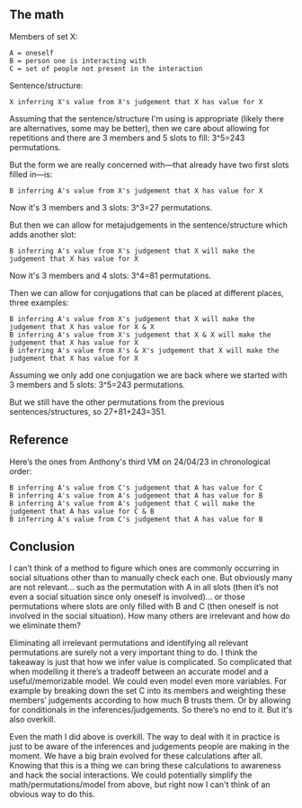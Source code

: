 ## The math

Members of set X:

    A = oneself
    B = person one is interacting with
    C = set of people not present in the interaction

Sentence/structure:

    X inferring X's value from X's judgement that X has value for X

Assuming that the sentence/structure I'm using is appropriate (likely there are alternatives, some may be better), then we care about allowing for repetitions and there are 3 members and 5 slots to fill: 3^5=243 permutations.

But the form we are really concerned with—that already have two first slots filled in—is:

    B inferring A's value from X's judgement that X has value for X

Now it's 3 members and 3 slots: 3^3=27 permutations.

But then we can allow for metajudgements in the sentence/structure which adds another slot:

    B inferring A's value from X's judgement that X will make the judgement that X has value for X

Now it's 3 members and 4 slots: 3^4=81 permutations.

Then we can allow for conjugations that can be placed at different places, three examples:

    B inferring A's value from X's judgement that X will make the judgement that X has value for X & X
    B inferring A's value from X's judgement that X & X will make the judgement that X has value for X
    B inferring A's value from X's & X's judgement that X will make the judgement that X has value for X

Assuming we only add one conjugation we are back where we started with 3 members and 5 slots: 3^5=243 permutations.

But we still have the other permutations from the previous sentences/structures, so 27+81+243=351.

## Reference

Here’s the ones from Anthony's third VM on 24/04/23 in chronological order:

    B inferring A's value from C's judgement that A has value for C
    B inferring A's value from A's judgement that A has value for B
    B inferring A's value from A's judgement that C will make the judgement that A has value for C & B
    B inferring A's value from C's judgement that A has value for B

## Conclusion

I can’t think of a method to figure which ones are commonly occurring in social situations other than to manually check each one. But obviously many are not relevant… such as the permutation with A in all slots (then it’s not even a social situation since only oneself is involved)... or those permutations where slots are only filled with B and C (then oneself is not involved in the social situation). How many others are irrelevant and how do we eliminate them?

Eliminating all irrelevant permutations and identifying all relevant permutations are surely not a very important thing to do. I think the takeaway is just that how we infer value is complicated. So complicated that when modelling it there’s a tradeoff between an accurate model and a useful/memorizable model. We could even model even more variables. For example by breaking down the set C into its members and weighting these members’ judgements according to how much B trusts them. Or by allowing for conditionals in the inferences/judgements. So there’s no end to it. But it's also overkill.

Even the math I did above is overkill. The way to deal with it in practice is just to be aware of the inferences and judgements people are making in the moment. We have a big brain evolved for these calculations after all. Knowing that this is a thing we can bring these calculations to awareness and hack the social interactions. We could potentially simplify the math/permutations/model from above, but right now I can't think of an obvious way to do this.
